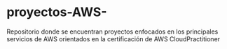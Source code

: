 # proyectos-AWS-
Repositorio donde se encuentran proyectos enfocados en los principales servicios de AWS orientados en la certificación de AWS CloudPractitioner
